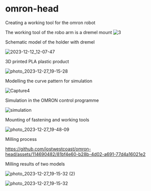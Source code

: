 # omron-head
Creating a working tool for the omron robot

The working tool of the robo arm is a dremel mount 
![3](https://github.com/iostwestcoast/omron-head/assets/114690482/6a7a967e-5378-4f49-a4ed-eabab1b79d1e)

Schematic model of the holder with dremel

![2023-12-12_12-07-47](https://github.com/iostwestcoast/omron-head/assets/114690482/426449b3-091a-4ed9-90ac-0d358d0c04bb)

3D printed PLA plastic product 

![photo_2023-12-27_19-15-28](https://github.com/iostwestcoast/omron-head/assets/114690482/e4d555e2-2c2b-44ef-908e-bc349edee8bb)

Modelling the curve pattern for simulation 

![Capture4](https://github.com/iostwestcoast/omron-head/assets/114690482/70b4fae5-c8a5-4838-a9da-e53975495b18)

Simulation in the OMRON control programme

![simulation](https://github.com/iostwestcoast/omron-head/assets/114690482/ad3cb766-a176-4f08-b1b5-2a98f38ec17e)

Mounting of fastening and working tools 

![photo_2023-12-27_19-48-09](https://github.com/iostwestcoast/omron-head/assets/114690482/5cee9e0f-0377-463f-907f-bfaf02960490)

Milling process 

https://github.com/iostwestcoast/omron-head/assets/114690482/81bf4e60-b28b-4d02-a691-77d4a16021e2

Milling results of two models

![photo_2023-12-27_19-15-32 (2)](https://github.com/iostwestcoast/omron-head/assets/114690482/6998ba1e-33e8-42ac-bc5f-55156a90841a)

![photo_2023-12-27_19-15-32](https://github.com/iostwestcoast/omron-head/assets/114690482/a5fc458e-bc58-4f19-843b-6df6a5977c8c)

